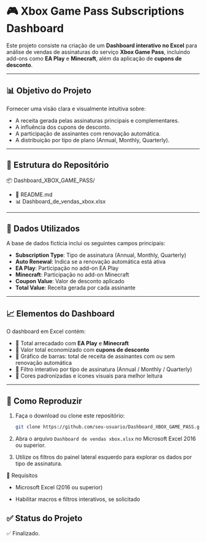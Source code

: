 # 🎮 Xbox Game Pass Subscriptions Dashboard

Este projeto consiste na criação de um **Dashboard interativo no Excel** para análise de vendas de assinaturas do serviço **Xbox Game Pass**, incluindo add-ons como **EA Play** e **Minecraft**, além da aplicação de **cupons de desconto**.

---

## 📊 Objetivo do Projeto

Fornecer uma visão clara e visualmente intuitiva sobre:

- A receita gerada pelas assinaturas principais e complementares.
- A influência dos cupons de desconto.
- A participação de assinantes com renovação automática.
- A distribuição por tipo de plano (Annual, Monthly, Quarterly).

---

## 📁 Estrutura do Repositório

📦 Dashboard_XBOX_GAME_PASS/
- 📄 README.md  
- 📊 Dashboard_de_vendas_xbox.xlsx


---

## 📌 Dados Utilizados

A base de dados fictícia inclui os seguintes campos principais:

- **Subscription Type**: Tipo de assinatura (Annual, Monthly, Quarterly)
- **Auto Renewal**: Indica se a renovação automática está ativa
- **EA Play**: Participação no add-on EA Play
- **Minecraft**: Participação no add-on Minecraft
- **Coupon Value**: Valor de desconto aplicado
- **Total Value**: Receita gerada por cada assinante

---

## 📈 Elementos do Dashboard

O dashboard em Excel contém:

- 🔹 Total arrecadado com **EA Play** e **Minecraft**
- 🔹 Valor total economizado com **cupons de desconto**
- 🔹 Gráfico de barras: total de receita de assinantes com ou sem renovação automática
- 🔹 Filtro interativo por tipo de assinatura (Annual / Monthly / Quarterly)
- 🔹 Cores padronizadas e ícones visuais para melhor leitura

---

## 🧪 Como Reproduzir

1. Faça o download ou clone este repositório:
   ```bash
   git clone https://github.com/seu-usuario/Dashboard_XBOX_GAME_PASS.git
2. Abra o arquivo ``` Dashboard de vendas xbox.xlsx ``` no Microsoft Excel 2016 ou superior.

3. Utilize os filtros do painel lateral esquerdo para explorar os dados por tipo de assinatura.

📌 Requisitos
- Microsoft Excel (2016 ou superior)

- Habilitar macros e filtros interativos, se solicitado
## ✅ Status do Projeto
✅ Finalizado.
